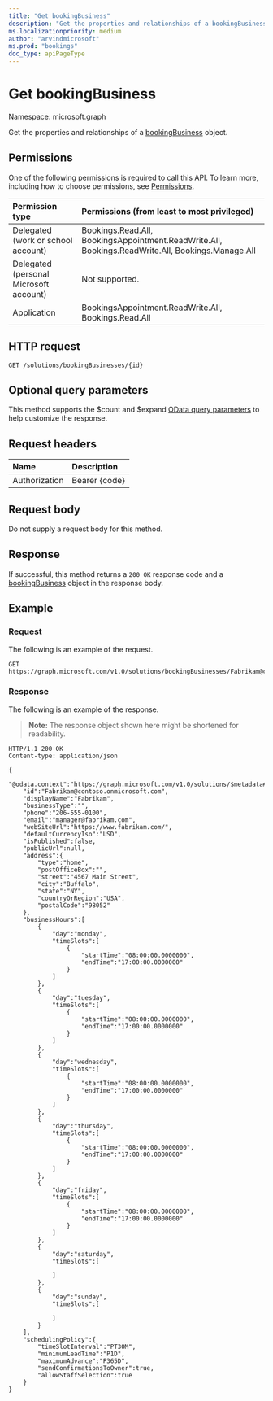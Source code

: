 ```yaml
---
title: "Get bookingBusiness"
description: "Get the properties and relationships of a bookingBusiness object."
ms.localizationpriority: medium
author: "arvindmicrosoft"
ms.prod: "bookings"
doc_type: apiPageType
---
```


# Get bookingBusiness

Namespace: microsoft.graph

Get the properties and relationships of a [bookingBusiness](../resources/bookingbusiness.md) object.
## Permissions
One of the following permissions is required to call this API. To learn more, including how to choose permissions, see [Permissions](/graph/permissions-reference).

|Permission type      | Permissions (from least to most privileged)              |
|:--------------------|:---------------------------------------------------------|
|Delegated (work or school account) |  Bookings.Read.All, BookingsAppointment.ReadWrite.All, Bookings.ReadWrite.All, Bookings.Manage.All   |
|Delegated (personal Microsoft account) | Not supported.   |
|Application | BookingsAppointment.ReadWrite.All, Bookings.Read.All   |

## HTTP request
<!-- { "blockType": "ignored" } -->
```http
GET /solutions/bookingBusinesses/{id}
```

## Optional query parameters

This method supports the $count and $expand [OData query parameters](/graph/query-parameters) to help customize the response.

## Request headers

| Name      |Description|
|:----------|:----------|
| Authorization  | Bearer {code}|

## Request body

Do not supply a request body for this method.

## Response

If successful, this method returns a `200 OK` response code and a [bookingBusiness](../resources/bookingbusiness.md) object in the response body.

## Example

### Request

The following is an example of the request.

<!-- {
  "blockType": "request"
}-->
```http
GET https://graph.microsoft.com/v1.0/solutions/bookingBusinesses/Fabrikam@contoso.onmicrosoft.com
```

### Response

The following is an example of the response.

> **Note:** The response object shown here might be shortened for readability.
<!-- {
  "blockType": "response",
  "truncated": true,
  "@odata.type": "microsoft.graph.bookingBusiness"
} -->
```http
HTTP/1.1 200 OK
Content-type: application/json

{
    "@odata.context":"https://graph.microsoft.com/v1.0/solutions/$metadata#bookingBusinesses/$entity",
    "id":"Fabrikam@contoso.onmicrosoft.com",
    "displayName":"Fabrikam",
    "businessType":"",
    "phone":"206-555-0100",
    "email":"manager@fabrikam.com",
    "webSiteUrl":"https://www.fabrikam.com/",
    "defaultCurrencyIso":"USD",
    "isPublished":false,
    "publicUrl":null,
    "address":{
        "type":"home",
        "postOfficeBox":"",
        "street":"4567 Main Street",
        "city":"Buffalo",
        "state":"NY",
        "countryOrRegion":"USA",
        "postalCode":"98052"
    },
    "businessHours":[
        {
            "day":"monday",
            "timeSlots":[
                {
                    "startTime":"08:00:00.0000000",
                    "endTime":"17:00:00.0000000"
                }
            ]
        },
        {
            "day":"tuesday",
            "timeSlots":[
                {
                    "startTime":"08:00:00.0000000",
                    "endTime":"17:00:00.0000000"
                }
            ]
        },
        {
            "day":"wednesday",
            "timeSlots":[
                {
                    "startTime":"08:00:00.0000000",
                    "endTime":"17:00:00.0000000"
                }
            ]
        },
        {
            "day":"thursday",
            "timeSlots":[
                {
                    "startTime":"08:00:00.0000000",
                    "endTime":"17:00:00.0000000"
                }
            ]
        },
        {
            "day":"friday",
            "timeSlots":[
                {
                    "startTime":"08:00:00.0000000",
                    "endTime":"17:00:00.0000000"
                }
            ]
        },
        {
            "day":"saturday",
            "timeSlots":[

            ]
        },
        {
            "day":"sunday",
            "timeSlots":[

            ]
        }
    ],
    "schedulingPolicy":{
        "timeSlotInterval":"PT30M",
        "minimumLeadTime":"P1D",
        "maximumAdvance":"P365D",
        "sendConfirmationsToOwner":true,
        "allowStaffSelection":true
    }
}
```

<!-- uuid: 8fcb5dbc-d5aa-4681-8e31-b001d5168d79
2015-10-25 14:57:30 UTC -->
<!--
{
  "type": "#page.annotation",
  "description": "Get bookingBusiness",
  "keywords": "",
  "section": "documentation",
  "tocPath": "",
  "suppressions": [
  ]
}
-->
